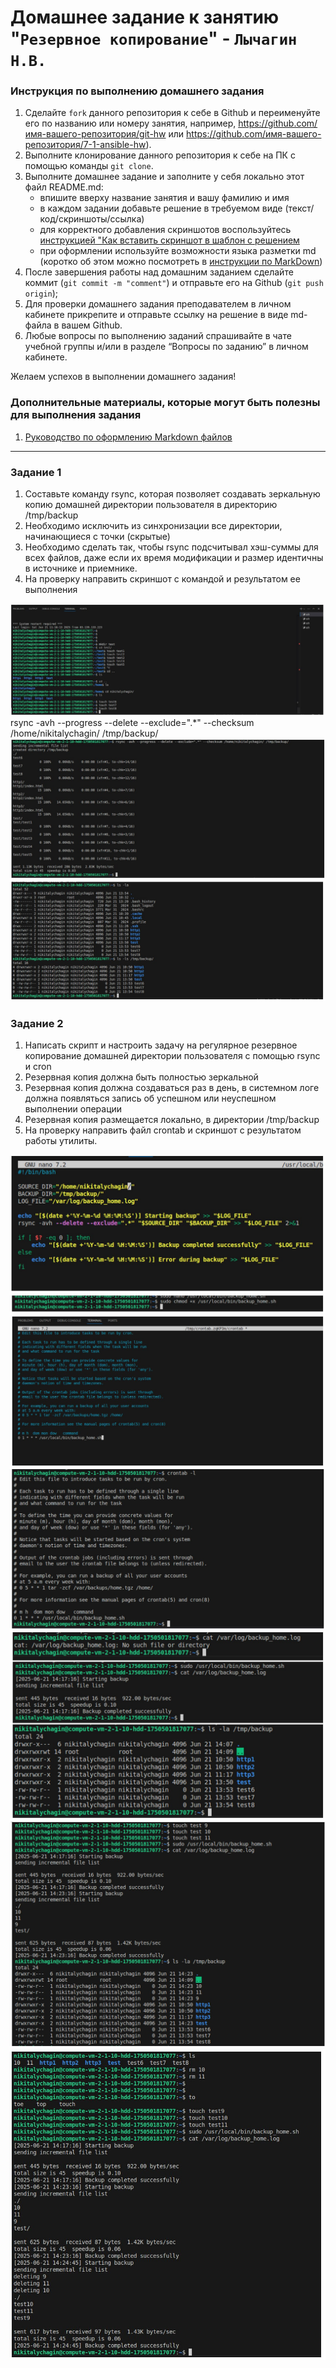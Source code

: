 # Домашнее задание к занятию "`Резервное копирование`" - `Лычагин Н.В.`


### Инструкция по выполнению домашнего задания

   1. Сделайте `fork` данного репозитория к себе в Github и переименуйте его по названию или номеру занятия, например, https://github.com/имя-вашего-репозитория/git-hw или  https://github.com/имя-вашего-репозитория/7-1-ansible-hw).
   2. Выполните клонирование данного репозитория к себе на ПК с помощью команды `git clone`.
   3. Выполните домашнее задание и заполните у себя локально этот файл README.md:
      - впишите вверху название занятия и вашу фамилию и имя
      - в каждом задании добавьте решение в требуемом виде (текст/код/скриншоты/ссылка)
      - для корректного добавления скриншотов воспользуйтесь [инструкцией "Как вставить скриншот в шаблон с решением](https://github.com/netology-code/sys-pattern-homework/blob/main/screen-instruction.md)
      - при оформлении используйте возможности языка разметки md (коротко об этом можно посмотреть в [инструкции  по MarkDown](https://github.com/netology-code/sys-pattern-homework/blob/main/md-instruction.md))
   4. После завершения работы над домашним заданием сделайте коммит (`git commit -m "comment"`) и отправьте его на Github (`git push origin`);
   5. Для проверки домашнего задания преподавателем в личном кабинете прикрепите и отправьте ссылку на решение в виде md-файла в вашем Github.
   6. Любые вопросы по выполнению заданий спрашивайте в чате учебной группы и/или в разделе “Вопросы по заданию” в личном кабинете.
   
Желаем успехов в выполнении домашнего задания!
   
### Дополнительные материалы, которые могут быть полезны для выполнения задания

1. [Руководство по оформлению Markdown файлов](https://gist.github.com/Jekins/2bf2d0638163f1294637#Code)

---

### Задание 1

1) Составьте команду rsync, которая позволяет создавать зеркальную копию домашней директории пользователя в директорию /tmp/backup
2) Необходимо исключить из синхронизации все директории, начинающиеся с точки (скрытые)
3) Необходимо сделать так, чтобы rsync подсчитывал хэш-суммы для всех файлов, даже если их время модификации и размер идентичны в источнике и приемнике.
4) На проверку направить скриншот с командой и результатом ее выполнения


![alt text](https://github.com/Nikich828/10_3hw/blob/master/1.jpeg)
rsync -avh --progress --delete --exclude=".*" --checksum /home/nikitalychagin/ /tmp/backup/
![alt text](https://github.com/Nikich828/10_3hw/blob/master/2.jpeg)
![alt text](https://github.com/Nikich828/10_3hw/blob/master/3.jpeg)


### Задание 2


1) Написать скрипт и настроить задачу на регулярное резервное копирование домашней директории пользователя с помощью rsync и cron
2) Резервная копия должна быть полностью зеркальной
3) Резервная копия должна создаваться раз в день, в системном логе должна появляться запись об успешном или неуспешном выполнении операции
4) Резервная копия размещается локально, в директории /tmp/backup
5) На проверку направить файл crontab и скриншот с результатом работы утилиты.


![alt text](https://github.com/Nikich828/10_3hw/blob/master/4.jpeg)
![alt text](https://github.com/Nikich828/10_3hw/blob/master/5.jpeg)
![alt text](https://github.com/Nikich828/10_3hw/blob/master/6.jpeg)
![alt text](https://github.com/Nikich828/10_3hw/blob/master/7.jpeg)
![alt text](https://github.com/Nikich828/10_3hw/blob/master/8.jpeg)
![alt text](https://github.com/Nikich828/10_3hw/blob/master/9.jpeg)
![alt text](https://github.com/Nikich828/10_3hw/blob/master/10.jpeg)

